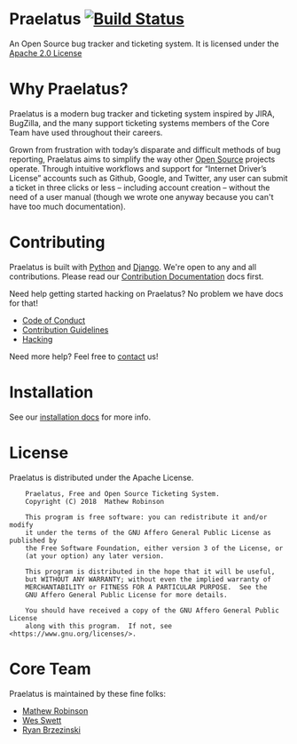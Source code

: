 # Praelatus [![Build Status](https://travis-ci.org/praelatus/praelatus.svg?branch=master)](https://travis-ci.org/praelatus/praelatus)

An Open Source bug tracker and ticketing system. It is licensed under the
[Apache 2.0 License](https://github.com/chasinglogic/praelatus/blob/master/LICENSE)

# Why Praelatus?

Praelatus is a modern bug tracker and ticketing system inspired by JIRA,
BugZilla, and the many support ticketing systems members of the Core Team
have used throughout their careers.

Grown from frustration with today’s disparate and difficult methods of bug
reporting, Praelatus aims to simplify the way other
[Open Source](https://opensource.org/) projects operate. Through intuitive
workflows and support for “Internet Driver’s License” accounts such as Github,
Google, and Twitter, any user can submit a ticket in three clicks or less –
including account creation – without the need of a user manual (though we wrote
one anyway because you can't have too much documentation).

# Contributing

Praelatus is built with [Python](https://python.org) and
[Django](https://djangoproject.org). We're open to any and all contributions.
Please read our [Contribution Documentation](contributing/) docs first.

Need help getting started hacking on Praelatus? No problem we have docs for that!

- [Code of Conduct](https://github.com/praelatus/praelatus/blob/master/docs/contributing/code_of_conduct.md)
- [Contribution Guidelines](https://github.com/praelatus/praelatus/blob/master/docs/contributing/guidelines.md)
- [Hacking](https://github.com/praelatus/praelatus/blob/master/docs/contributing/hacking.md)

Need more help? Feel free to [contact](#contact) us!

# Installation

See our [installation docs](https://github.com/praelatus/praelatus/tree/master/docs/deployment) 
for more info.

# License

Praelatus is distributed under the Apache License.

```
    Praelatus, Free and Open Source Ticketing System.
    Copyright (C) 2018  Mathew Robinson

    This program is free software: you can redistribute it and/or modify
    it under the terms of the GNU Affero General Public License as published by
    the Free Software Foundation, either version 3 of the License, or
    (at your option) any later version.

    This program is distributed in the hope that it will be useful,
    but WITHOUT ANY WARRANTY; without even the implied warranty of
    MERCHANTABILITY or FITNESS FOR A PARTICULAR PURPOSE.  See the
    GNU Affero General Public License for more details.

    You should have received a copy of the GNU Affero General Public License
    along with this program.  If not, see <https://www.gnu.org/licenses/>.
```


# Core Team

Praelatus is maintained by these fine folks:

- [Mathew Robinson](https://github.com/chasinglogic)
- [Wes Swett](https://github.com/donotwesthisup)
- [Ryan Brzezinski](https://github.com/link867)

